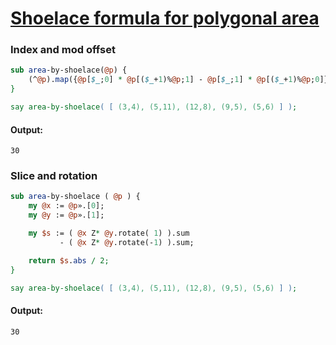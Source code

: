 [1]: https://rosettacode.org/wiki/Shoelace_formula_for_polygonal_area

# [Shoelace formula for polygonal area][1]





### Index and mod offset

```perl
sub area-by-shoelace(@p) {
    (^@p).map({@p[$_;0] * @p[($_+1)%@p;1] - @p[$_;1] * @p[($_+1)%@p;0]}).sum.abs / 2
}

say area-by-shoelace( [ (3,4), (5,11), (12,8), (9,5), (5,6) ] );
```

#### Output:
```
30
```


### Slice and rotation

```perl
sub area-by-shoelace ( @p ) {
    my @x := @p».[0];
    my @y := @p».[1];

    my $s := ( @x Z* @y.rotate( 1) ).sum
           - ( @x Z* @y.rotate(-1) ).sum;

    return $s.abs / 2;
}

say area-by-shoelace( [ (3,4), (5,11), (12,8), (9,5), (5,6) ] );
```

#### Output:
```
30
```
